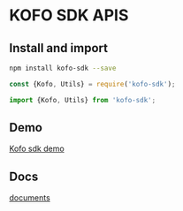 # KOFO SDK APIS
## Install and import

```bash
npm install kofo-sdk --save
```
```js
const {Kofo, Utils} = require('kofo-sdk');

import {Kofo, Utils} from 'kofo-sdk';
```
## Demo

[Kofo sdk demo](https://github.com/drunken005/kofo-sdk-demo)

## Docs
[documents](https://github.com/drunken005/kofo-sdk/blob/master/docs/API.md)